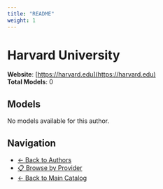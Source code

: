 ```yaml
---
title: "README"
weight: 1
---
```

# Harvard University

**Website**: [https://harvard.edu](https://harvard.edu)  
**Total Models**: 0

## Models

No models available for this author.

## Navigation

- [← Back to Authors](../README.md)
- [📋 Browse by Provider](../../providers/README.md)
- [← Back to Main Catalog](../../README.md)
